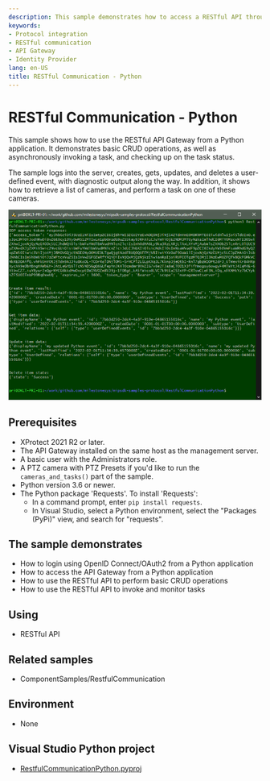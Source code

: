 ```yaml
---
description: This sample demonstrates how to access a RESTful API through the API Gateway from a Python-based application.
keywords:
- Protocol integration
- RESTful communication
- API Gateway
- Identity Provider
lang: en-US
title: RESTful Communication - Python
---
```


# RESTful Communication - Python

This sample shows how to use the RESTful API Gateway from a Python application. It demonstrates basic CRUD operations, as well as asynchronously invoking a task, and checking up on the task status.

The sample logs into the server, creates, gets, updates, and deletes a user-defined event, with diagnostic output along the way. In addition, it shows how to retrieve a list of cameras, and perform a task on one of these cameras.

![RESTful Communication - Python](RestfulCommunicationPython.png)

## Prerequisites

- XProtect 2021 R2 or later.
- The API Gateway installed on the same host as the management server.
- A basic user with the Administrators role.
- A PTZ camera with PTZ Presets if you'd like to run the `cameras_and_tasks()` part of the sample.
- Python version 3.6 or newer.
- The Python package 'Requests'. To install 'Requests':
  - In a command prompt, enter `pip install requests`.
  - In Visual Studio, select a Python environment, select the "Packages (PyPi)" view, and search for "requests".

## The sample demonstrates

- How to login using OpenID Connect/OAuth2 from a Python application
- How to access the API Gateway from a Python application
- How to use the RESTful API to perform basic CRUD operations
- How to use the RESTful API to invoke and monitor tasks

## Using

- RESTful API

## Related samples

- ComponentSamples/RestfulCommunication

## Environment

- None

## Visual Studio Python project

- [RestfulCommunicationPython.pyproj](javascript:openLink('..\\\\ProtocolSamples\\\\RestfulCommunicationPython\\\\RestfulCommunicationPython.pyproj');)